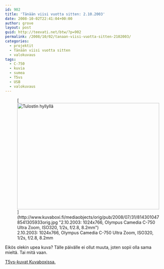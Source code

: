 ```yaml
---
id: 902
title: 'Tänään viisi vuotta sitten: 2.10.2003'
date: 2008-10-02T22:41:04+00:00
author: grove
layout: post
guid: http://teevati.net/btw/?p=902
permalink: /2008/10/02/tanaan-viisi-vuotta-sitten-2102003/
categories:
  - projektit
  - Tänään viisi vuotta sitten
  - valokuvaus
tags:
  - C-750
  - kuvia
  - sumea
  - T5vs
  - USB
  - valokuvaus
---
```

<figure style="width: 468px" class="wp-caption aligncenter">[<img title="Tulostin hyllyllä" src="http://www.kuvaboxi.fi/mediaobjects/pub/2008/07/31/8143010478541305933web_0.jpg" alt="Tulostin hyllyllä" width="468" height="350" />](http://www.kuvaboxi.fi/mediaobjects/orig/pub/2008/07/31/8143010478541305933orig.jpg "2.10.2003: 1024x766, Olympus Camedia C-750 Ultra Zoom, ISO320, 1/2s, f/2.8, 8.2mm")<figcaption class="wp-caption-text">2.10.2003: 1024x766, Olympus Camedia C-750 Ultra Zoom, ISO320, 1/2s, f/2.8, 8.2mm</figcaption></figure> 

Eikös olekin upea kuva? Tälle päivälle ei ollut muuta, joten sopii olla sama mieltä. Tai mitä vaan.

[<span>T5vs-kuvat Kuvaboxissa.</span>](http://www.kuvaboxi.fi/julkinen/29poj+taavetti-btw-t5vs.html "Kuvaboxi - BTW: T5vs (Taavetti)")